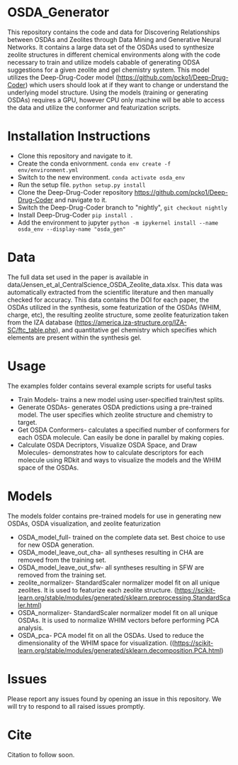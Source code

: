 # OSDA_Generator
This repository contains the code and data for Discovering Relationships between OSDAs and Zeolites through Data Mining and Generative Neural Networks. It contains a large data set of the OSDAs used to synthesize zeolite structures in different chemical environments along with the code necessary to train and utilize models cabable of generating ODSA suggestions for a given zeolite and gel chemistry system. This model utilizes the Deep-Drug-Coder model (https://github.com/pcko1/Deep-Drug-Coder) which users should look at if they want to change or understand the underlying model structure. Using the models (training or generating OSDAs) requires a GPU, however CPU only machine will be able to access the data and utilize the conformer and featurization scripts.
# Installation Instructions
- Clone this repository and navigate to it. 
- Create the conda enivornment. `conda env create -f env/environment.yml`
- Switch to the new environment. `conda activate osda_env`
- Run the setup file. `python setup.py install`
- Clone the Deep-Drug-Coder repository https://github.com/pcko1/Deep-Drug-Coder and navigate to it. 
- Switch the Deep-Drug-Coder branch to "nightly", `git checkout nightly`
- Install Deep-Drug-Coder `pip install .` 
- Add the environment to jupyter `python -m ipykernel install --name osda_env --display-name "osda_gen"`
# Data
The full data set used in the paper is available in data/Jensen_et_al_CentralScience_OSDA_Zeolite_data.xlsx. This data was automatically extracted from the scientific literature and then manually checked for accuracy. This data contains the DOI for each paper, the OSDAs utilized in the synthesis, some featurization of the OSDAs (WHIM, charge, etc), the resulting zeolite structure, some zeolite featurization taken from the IZA database (https://america.iza-structure.org/IZA-SC/ftc_table.php), and quantitative gel chemistry which specifies which elements are present within the synthesis gel. 
# Usage
The examples folder contains several example scripts for useful tasks
- Train Models- trains a new model using user-specified train/test splits.
- Generate OSDAs- generates OSDA predictions using a pre-trained model. The user specifies which zeolite structure and chemistry to target.
- Get OSDA Conformers- calculates a specified number of conformers for each OSDA molecule. Can easily be done in parallel by making copies. 
- Calculate OSDA Decriptors, Visualize OSDA Space, and Draw Molecules- demonstrates how to calculate descriptors for each molecule using RDkit and ways to visualize the models and the WHIM space of the OSDAs.
# Models 
The models folder contains pre-trained models for use in generating new OSDAs, OSDA visualization, and zeolite featurization
- OSDA_model_full- trained on the complete data set. Best choice to use for new OSDA generation.
- OSDA_model_leave_out_cha- all syntheses resulting in CHA are removed from the training set. 
- OSDA_model_leave_out_sfw- all syntheses resulting in SFW are removed from the training set. 
- zeolite_normalizer-  StandardScaler normalizer model fit on all unique zeolites. It is used to featurize each zeolite structure. (https://scikit-learn.org/stable/modules/generated/sklearn.preprocessing.StandardScaler.html)
- OSDA_normalizer- StandardScaler normalizer model fit on all unique OSDAs. It is used to normalize WHIM vectors before performing PCA analysis.
- OSDA_pca- PCA model fit on all the OSDAs. Used to reduce the dimensionality of the WHIM space for visualization. ((https://scikit-learn.org/stable/modules/generated/sklearn.decomposition.PCA.html)
# Issues
Please report any issues found by opening an issue in this repository. We will try to respond to all raised issues promptly. 
# Cite
Citation to follow soon. 
